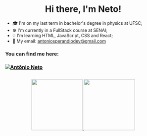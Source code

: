 <h1 align="center">Hi there, I'm Neto!</h1>

- 🎓 I'm on my last term in bachelor's degree in physics at UFSC;
- ⚙️ I'm currently in a FullStack course at SENAI;
- 💡 I'm learning HTML, JavaScript, CSS and React;
- 📧 My email: antoniosperandiodev@gmail.com
 
<h3>You can find me here:<h3>
  
<div>
  <a href="https://www.linkedin.com/in/antonio-sperandio/" target="_blank"><img src="https://img.shields.io/badge/LinkedIn-0077B5?style=for-the-badge&logo=linkedin&logoColor=white" alt="Antônio Neto" /></a>
</div>

  ##
  
<div align="center">
  <a href="https://github.com/NETO2112" display="flex">
  <img height="165em" src="https://github-readme-stats.vercel.app/api?username=NETO2112&show_icons=true&theme=tokyonight&include_all_commits=true&count_private=true"/>
  <img height="165em" src="https://github-readme-stats.vercel.app/api/top-langs/?username=NETO2112&layout=compact&langs_count=7&theme=tokyonight"/>
</div>

